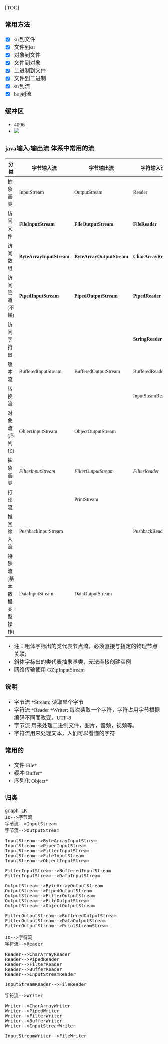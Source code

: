 <span  style="font-family: Simsun,serif; font-size: 17px; ">

[TOC]

### 常用方法

- [x] str到文件
- [x] 文件到str
- [x] 对象到文件
- [x] 文件到对象
- [x] 二进制到文件
- [x] 文件到二进制
- [x] str到流
- [x] boj到流

### 缓冲区

- 4096
- ![](https://gitee.com/MyYukino/media/raw/master/PicGo/202204261523152.png)

### java输入/输出流 体系中常用的流

| 分类            | 字节输入流                    | 字节输出流                     | 字符输入流               | 字符输出流               |
|---------------|--------------------------|---------------------------|---------------------|---------------------|
| 抽象基类          | InputStream              | OutputStream              | Reader              | Writer              |
| 访问文件          | **FileInputStream**      | **FileOutputStream**      | **FileReader**      | **FileWriter**      |
| 访问数组          | **ByteArrayInputStream** | **ByteArrayOutputStream** | **CharArrayReader** | **CharArrayWriter** |
| 访问管道(不懂)      | **PipedInputStream**     | **PipedOutputStream**     | **PipedReader**     | **PipedWriter**     |
| 访问字符串         |                          |                           | **StringReader**    | **StringWriter**    |
| 缓冲流           | BufferedInputStream      | BufferedOutputStream      | BufferedReader      | BufferedWriter      |
| 转换流           |                          |                           | InputSteamReader    | OutputStreamWriter  |
| 对象流(序列化)      | ObjectInputStream        | ObjectOutputStream        |                     |                     |
| 抽象基类          | *FilterInputStream*      | *FilterOutputStream*      | *FilterReader*      | *FilterWriter*      |
| 打印流           |                          | PrintStream               |                     | PrintWriter         |
| 推回输入流         | PushbackInputStream      |                           | PushbackReader      |                     |
| 特殊流(基本数据类型操作) | DataInputStream          | DataOutputStream          |                     |                     |

- 注：粗体字标出的类代表节点流，必须直接与指定的物理节点关联;   
- 斜体字标出的类代表抽象基类，无法直接创建实例
- 网络传输使用 GZipInputStream

### 说明

- 字节流 *Stream; 读取单个字节
- 字符流 *Reader  *Writer; 每次读取一个字符，字符占用字节根据编码不同而改变。UTF-8
- 字节流 用来处理二进制文件，图片，音频，视频等。
- 字符流用来处理文本，人们可以看懂的字符

### 常用的

- 文件 File*
- 缓冲 Buffer*
- 序列化 Object*

### 归类

```mermaid
graph LR
IO-->字节流
字节流-->InputStream
字节流-->OutputStream

InputStream-->ByteArrayInputStream
InputStream-->PipedInputStream
InputStream-->FilterInputStream
InputStream-->FileInputStream
InputStream-->ObjectInputStream

FilterInputStream-->BufferedInputStream
FilterInputStream-->DataInputStream

OutputStream-->ByteArrayOutputStream
OutputStream-->PipedOutputStream
OutputStream-->FilterOutputStream
OutputStream-->FileOutputStream
OutputStream-->ObjectOutputStream

FilterOutputStream-->BufferedOutputStream
FilterOutputStream-->DataOutputStream
FilterOutputStream-->PrintStreamStream

IO-->字符流
字符流-->Reader

Reader-->CharArrayReader
Reader-->PipedReader
Reader-->FilterReader
Reader-->BufferReader
Reader-->InputStreamReader

InputStreamReader-->FileReader

字符流-->Writer

Writer-->CharArrayWriter
Writer-->PipedWriter
Writer-->FilterWriter
Writer-->BufferWriter
Writer-->InputStreamWriter

InputStreamWriter-->FileWriter

```

</span>